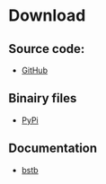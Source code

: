 # Download

## Source code:

- [GitHub](https://github.com/ceesvandegriend/bstb/)

## Binairy files

- [PyPi](https://pypi.org/project/bstb/)

## Documentation

- [bstb](https://bstb.griend.eu/)
